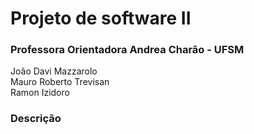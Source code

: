 # Projeto de software II
### Professora Orientadora Andrea Charão - UFSM
João Davi Mazzarolo <br>
Mauro Roberto Trevisan <br>
Ramon Izidoro <br>

### Descrição
